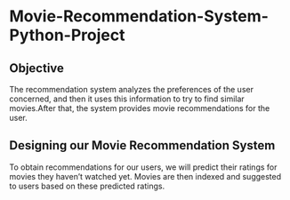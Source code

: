 # Movie-Recommendation-System-Python-Project

## Objective
The recommendation system analyzes the preferences of the user concerned, and then it uses this information to try to find similar movies.After that, the system provides movie recommendations for the user. 
## Designing our Movie Recommendation System
To obtain recommendations for our users, we will predict their ratings for movies they haven’t watched yet. Movies are then indexed and suggested to users based on these predicted ratings.

